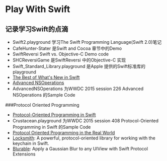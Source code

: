 # Play With Swift
## 记录学习Swift的点滴

* Swift2.playground 学习The Swift Programming Language(Swift 2.0)笔记
* CafeHunter-Stater 是Swift and Cocoa 章节中的Demo
* SwiftReversi Swift vs. Objective-C Demo code
* SHCReversiGame 是SwiftReversi 中的Objective-C 实现
* Swift_Standard_Library.playground 是Apple 提供的Swift标准库的playground
* [The Best of What's New in Swift](https://www.mikeash.com/pyblog/friday-qa-2015-06-19-the-best-of-whats-new-in-swift.html)
* [Advanced NSOperations](https://developer.apple.com/videos/play/wwdc2015-226/)
* AdvancedNSOperations 为WWDC 2015 session 226 Advanced NSOperations 的Sample Code

###Protocol Oriented Programming
* [Protocol-Oriented Programming in Swift](https://developer.apple.com/videos/wwdc/2015/?id=408)
* Crustacean.playground 为WWDC 2015 session 408 Protocol-Oriented Programming in Swift 的Sample Code
* [Protocol Oriented Programming in the Real World](http://matthewpalmer.net/blog/2015/08/30/protocol-oriented-programming-in-the-real-world/)
* [Locksmith](https://github.com/matthewpalmer/Locksmith): A powerful, protocol-oriented library for working with the keychain in Swift.
* [Blurable](https://github.com/FlexMonkey/Blurable): Apply a Gaussian Blur to any UIView with Swift Protocol Extensions
